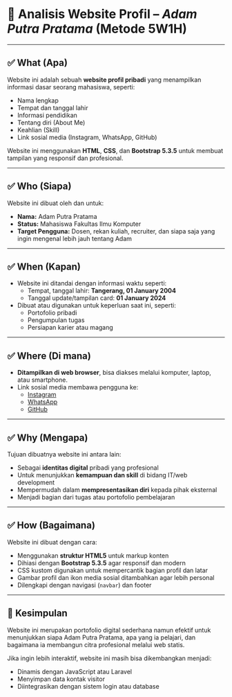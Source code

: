 # 📑 Analisis Website Profil – *Adam Putra Pratama* (Metode 5W1H)

---

## ✅ **What (Apa)**

Website ini adalah sebuah **website profil pribadi** yang menampilkan informasi dasar seorang mahasiswa, seperti:

- Nama lengkap
- Tempat dan tanggal lahir
- Informasi pendidikan
- Tentang diri (About Me)
- Keahlian (Skill)
- Link sosial media (Instagram, WhatsApp, GitHub)

Website ini menggunakan **HTML**, **CSS**, dan **Bootstrap 5.3.5** untuk membuat tampilan yang responsif dan profesional.

---

## ✅ **Who (Siapa)**

Website ini dibuat oleh dan untuk:

- **Nama:** Adam Putra Pratama
- **Status:** Mahasiswa Fakultas Ilmu Komputer
- **Target Pengguna:** Dosen, rekan kuliah, recruiter, dan siapa saja yang ingin mengenal lebih jauh tentang Adam

---

## ✅ **When (Kapan)**

- Website ini ditandai dengan informasi waktu seperti:
  - Tempat, tanggal lahir: **Tangerang, 01 January 2004**
  - Tanggal update/tampilan card: **01 January 2024**
- Dibuat atau digunakan untuk keperluan saat ini, seperti:
  - Portofolio pribadi
  - Pengumpulan tugas
  - Persiapan karier atau magang

---

## ✅ **Where (Di mana)**

- **Ditampilkan di web browser**, bisa diakses melalui komputer, laptop, atau smartphone.
- Link sosial media membawa pengguna ke:
  - [Instagram](https://instagram.com/...)
  - [WhatsApp](https://wa.me/...)
  - [GitHub](https://github.com/...)

---

## ✅ **Why (Mengapa)**

Tujuan dibuatnya website ini antara lain:

- Sebagai **identitas digital** pribadi yang profesional
- Untuk menunjukkan **kemampuan dan skill** di bidang IT/web development
- Mempermudah dalam **mempresentasikan diri** kepada pihak eksternal
- Menjadi bagian dari tugas atau portofolio pembelajaran

---

## ✅ **How (Bagaimana)**

Website ini dibuat dengan cara:

- Menggunakan **struktur HTML5** untuk markup konten
- Dihiasi dengan **Bootstrap 5.3.5** agar responsif dan modern
- CSS kustom digunakan untuk mempercantik bagian profil dan latar
- Gambar profil dan ikon media sosial ditambahkan agar lebih personal
- Dilengkapi dengan navigasi (`navbar`) dan footer

---

## 📝 Kesimpulan

Website ini merupakan portofolio digital sederhana namun efektif untuk menunjukkan siapa Adam Putra Pratama, apa yang ia pelajari, dan bagaimana ia membangun citra profesional melalui web statis.

Jika ingin lebih interaktif, website ini masih bisa dikembangkan menjadi:

- Dinamis dengan JavaScript atau Laravel
- Menyimpan data kontak visitor
- Diintegrasikan dengan sistem login atau database
